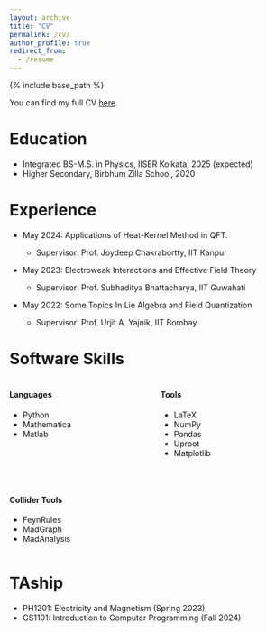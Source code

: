 ```yaml
---
layout: archive
title: "CV"
permalink: /cv/
author_profile: true
redirect_from:
  - /resume
---
```


{% include base_path %}

You can find my full CV [here](https://soumya-jit-datta.github.io/files/CV_Soumyajit.pdf).

Education
======
* Integrated BS-M.S. in Physics, IISER Kolkata, 2025 (expected)
* Higher Secondary, Birbhum Zilla School, 2020

Experience
======
* May 2024: Applications of Heat-Kernel Method in QFT.
  * Supervisor: Prof. Joydeep Chakrabortty, IIT Kanpur

* May 2023: Electroweak Interactions and Effective Field Theory
  * Supervisor: Prof. Subhaditya Bhattacharya, IIT Guwahati

* May 2022: Some Topics In Lie Algebra and Field Quantization
  * Supervisor: Prof. Urjit A. Yajnik, IIT Bombay
  
Software Skills
===============

<div style="width: 100%; display: flex; justify-content: space-between; flex-wrap: wrap; gap: 2rem;">

  <div style="flex: 1; min-width: 200px;">
    <h4>Languages</h4>
    <ul>
      <li>Python</li>
      <li>Mathematica</li>
      <li>Matlab</li>
    </ul>
  </div>
  
  <div style="flex: 1; min-width: 200px;">
    <h4>Tools</h4>
    <ul>
      <li>LaTeX</li>
      <li>NumPy</li>
      <li>Pandas</li>
      <li>Uproot</li>
      <li>Matplotlib</li>
    </ul>
  </div>
  
  <div style="flex: 1; min-width: 200px;">
    <h4>Collider Tools</h4>
    <ul>
      <li>FeynRules</li>
      <li>MadGraph</li>
      <li>MadAnalysis</li>
    </ul>
  </div>
  
</div>


TAship
======
  * PH1201: Electricity and Magnetism (Spring 2023)
  * CS1101: Introduction to Computer Programming (Fall 2024)

<!---
Talks
======
  <ul>{% for post in site.talks reversed %}
    {% include archive-single-talk-cv.html  %}
  {% endfor %}</ul>
  
Teaching
======
  <ul>{% for post in site.teaching reversed %}
    {% include archive-single-cv.html %}
  {% endfor %}</ul>
  
Service and leadership
======
* Currently signed in to 43 different slack teams
-->

